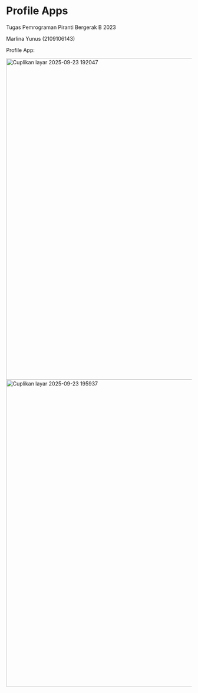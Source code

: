 # Profile Apps
Tugas Pemrograman Piranti Bergerak B 2023

Marlina Yunus (2109106143)


Profile App:


<img width="740" height="871" alt="Cuplikan layar 2025-09-23 192047" src="https://github.com/user-attachments/assets/697f38cc-13ae-4a92-a80d-63fc2ff64609" />
<img width="742" height="832" alt="Cuplikan layar 2025-09-23 195937" src="https://github.com/user-attachments/assets/1e4d6bd6-92f0-490a-9a9a-ba66ecbdc2e6" />



